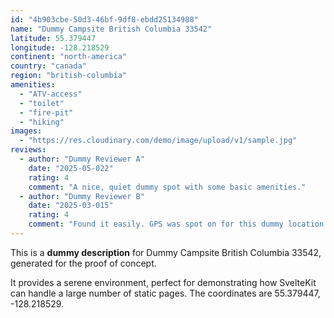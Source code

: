 ```yaml
---
id: "4b903cbe-50d3-46bf-9df8-ebdd25134988"
name: "Dummy Campsite British Columbia 33542"
latitude: 55.379447
longitude: -128.218529
continent: "north-america"
country: "canada"
region: "british-columbia"
amenities:
  - "ATV-access"
  - "toilet"
  - "fire-pit"
  - "hiking"
images:
  - "https://res.cloudinary.com/demo/image/upload/v1/sample.jpg"
reviews:
  - author: "Dummy Reviewer A"
    date: "2025-05-022"
    rating: 4
    comment: "A nice, quiet dummy spot with some basic amenities."
  - author: "Dummy Reviewer B"
    date: "2025-03-015"
    rating: 4
    comment: "Found it easily. GPS was spot on for this dummy location."
---
```


This is a **dummy description** for Dummy Campsite British Columbia 33542, generated for the proof of concept.

It provides a serene environment, perfect for demonstrating how SvelteKit can handle a large number of static pages. The coordinates are 55.379447, -128.218529.
